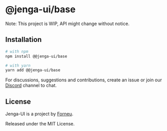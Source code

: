 # @jenga-ui/base

Note: This project is WIP, API might change without notice.

## Installation

```sh
# with npm
npm install @@jenga-ui/base

# with yarn
yarn add @@jenga-ui/base
```

For discussions, suggestions and contributions, create an issue or join our [Discord](https://discord.gg/sHnHPnAPZj) channel to chat.

## License

Jenga-UI is a project by [Forneu](https://forneu.com).

Released under the MIT License.
